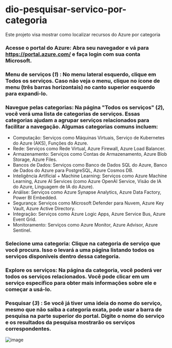 # dio-pesquisar-servico-por-categoria
Este projeto visa mostrar como localizar recursos do Azure por categoria

### Acesse o portal do Azure: Abra seu navegador e vá para https://portal.azure.com/ e faça login com sua conta Microsoft.
### Menu de serviços (***1***) : No menu lateral esquerdo, clique em Todos os serviços. Caso não veja o menu, clique no ícone de menu (três barras horizontais) no canto superior esquerdo para expandi-lo.
### Navegue pelas categorias: Na página "Todos os serviços" (***2***), você verá uma lista de categorias de serviços. Essas categorias ajudam a agrupar serviços relacionados para facilitar a navegação. Algumas categorias comuns incluem:
  - Computação: Serviços como Máquinas Virtuais, Serviço de Kubernetes do Azure (AKS), Funções do Azure.
  - Rede: Serviços como Rede Virtual, Azure Firewall, Azure Load Balancer.
  - Armazenamento: Serviços como Contas de Armazenamento, Azure Blob Storage, Azure Files.
  - Bancos de Dados: Serviços como Banco de Dados SQL do Azure, Banco de Dados do Azure para PostgreSQL, Azure Cosmos DB.
  - Inteligência Artificial + Machine Learning: Serviços como Azure Machine Learning, Azure AI Services (como Azure OpenAI Service, Visão de IA do Azure, Linguagem de IA do Azure).
  - Análise: Serviços como Azure Synapse Analytics, Azure Data Factory, Power BI Embedded.
  - Segurança: Serviços como Microsoft Defender para Nuvem, Azure Key Vault, Azure Active Directory.
  - Integração: Serviços como Azure Logic Apps, Azure Service Bus, Azure Event Grid.
  - Monitoramento: Serviços como Azure Monitor, Azure Advisor, Azure Sentinel.
### Selecione uma categoria: Clique na categoria de serviço que você procura. Isso o levará a uma página listando todos os serviços disponíveis dentro dessa categoria.
### Explore os serviços: Na página da categoria, você poderá ver todos os serviços relacionados. Você pode clicar em um serviço específico para obter mais informações sobre ele e começar a usá-lo.
### Pesquisar (***3***) : Se você já tiver uma ideia do nome do serviço, mesmo que não saiba a categoria exata, pode usar a barra de pesquisa na parte superior do portal. Digite o nome do serviço e os resultados da pesquisa mostrarão os serviços correspondentes.
![image](https://github.com/user-attachments/assets/58450f77-792f-44e5-9d72-cfad6f052aee)

